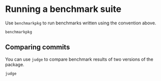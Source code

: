 # Running a benchmark suite

Use `benchmarkpkg` to run benchmarks written using the convention above.

```@docs
benchmarkpkg
```

## Comparing commits

You can use `judge` to compare benchmark results of two versions of the package.

```@docs
judge
```
